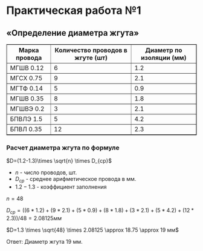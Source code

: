 # Практическая работа №1 

## «Определение диаметра жгута»

<table border="1">
<thead>
<tr>
<th>Марка провода</th>
<th>Количество проводов в жгуте (шт)</th>
<th>Диаметр по изоляции (мм)</th>
</tr>
</thead>
<tbody>
<tr>
<td>МГШВ 0.12</td>
<td>6</td>
<td>1.2</td>
</tr>
<tr>
<td>МГСХ 0.75</td>
<td>9</td>
<td>2.1</td>
</tr>
<tr>
<td>МГТФ 0.14</td>
<td>5</td>
<td>0.9</td>
</tr>
<tr>
<td>МГШВ 0.35</td>
<td>8</td>
<td>1.8</td>
</tr>
<tr>
<td>МГШВЭ 0.2</td>
<td>3</td>
<td>2.1</td>
</tr>
<tr>
<td>БПВЛЭ 1.5</td>
<td>5</td>
<td>4.2</td>
</tr>
<tr>
<td>БПВЛ 0.35</td>
<td>12</td>
<td>2.3</td>
</tr>
</tbody>
</table>

### Расчет диаметра жгута по формуле
$D=(1.2-1.3)\times \sqrt{n} \times D_{ср}$
- $n$ - число проводов, шт.
- $D_{ср}$ - среднее арифметическое провода в мм.
- $1.2-1.3$ - коэффициент заполнения

$n = 48$

$D_{ср} = ((6*1.2)+(9*2.1)+(5*0.9)+(8*1.8)+(3*2.1)+(5*4.2)+(12*2.3))/48 = 2.08125мм$

$D=1.3 \times \sqrt{48} \times 2.08125 \approx 18.75 \approx 19 мм$

Ответ: Диаметр жгута 19 мм.